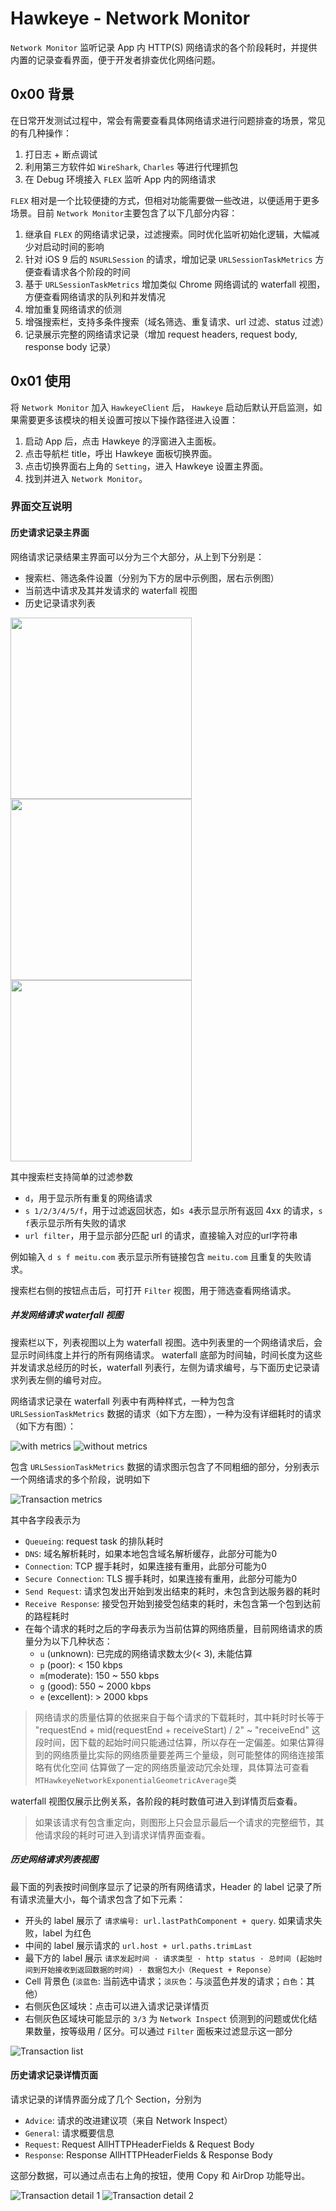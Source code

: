 # Hawkeye - Network Monitor

`Network Monitor` 监听记录 App 内 HTTP(S) 网络请求的各个阶段耗时，并提供内置的记录查看界面，便于开发者排查优化网络问题。

## 0x00 背景

在日常开发测试过程中，常会有需要查看具体网络请求进行问题排查的场景，常见的有几种操作：

1. 打日志 + 断点调试
2. 利用第三方软件如 `WireShark`, `Charles` 等进行代理抓包
3. 在 Debug 环境接入 `FLEX` 监听 App 内的网络请求

`FLEX` 相对是一个比较便捷的方式，但相对功能需要做一些改进，以便适用于更多场景。目前 `Network Monitor`主要包含了以下几部分内容：

1. 继承自 `FLEX` 的网络请求记录，过滤搜索。同时优化监听初始化逻辑，大幅减少对启动时间的影响
2. 针对 iOS 9 后的 `NSURLSession` 的请求，增加记录 `URLSessionTaskMetrics` 方便查看请求各个阶段的时间
3. 基于 `URLSessionTaskMetrics` 增加类似 Chrome 网络调试的 waterfall 视图，方便查看网络请求的队列和并发情况
4. 增加重复网络请求的侦测
5. 增强搜索栏，支持多条件搜索（域名筛选、重复请求、url 过滤、status 过滤）
6. 记录展示完整的网络请求记录（增加 request headers, request body, response body 记录）

## 0x01 使用

将 `Network Monitor` 加入 `HawkeyeClient` 后， `Hawkeye` 启动后默认开启监测，如果需要更多该模块的相关设置可按以下操作路径进入设置：

1. 启动 App 后，点击 Hawkeye 的浮窗进入主面板。
2. 点击导航栏 title，呼出 Hawkeye 面板切换界面。
3. 点击切换界面右上角的 `Setting`，进入 Hawkeye 设置主界面。
4. 找到并进入 `Network Monitor`。

### 界面交互说明

#### 历史请求记录主界面

网络请求记录结果主界面可以分为三个大部分，从上到下分别是：

* 搜索栏、筛选条件设置（分别为下方的居中示例图，居右示例图）
* 当前选中请求及其并发请求的 waterfall 视图
* 历史记录请求列表

<img src="./network-monitor-records-main.png" width=290><img src="./network-monitor-records-search.png" width=290><img src="./network-monitor-records-filter-panel.png" width=290>

其中搜索栏支持简单的过滤参数

* `d`，用于显示所有重复的网络请求
* `s 1/2/3/4/5/f`，用于过滤返回状态，如`s 4`表示显示所有返回 4xx 的请求，`s f`表示显示所有失败的请求
* `url filter`，用于显示部分匹配 url 的请求，直接输入对应的url字符串

例如输入 `d s f meitu.com` 表示显示所有链接包含 `meitu.com` 且重复的失败请求。

搜索栏右侧的按钮点击后，可打开 `Filter` 视图，用于筛选查看网络请求。

##### 并发网络请求 waterfall 视图

搜索栏以下，列表视图以上为 waterfall 视图。选中列表里的一个网络请求后，会显示时间纬度上并行的所有网络请求。 waterfall 底部为时间轴，时间长度为这些并发请求总经历的时长，waterfall 列表行，左侧为请求编号，与下面历史记录请求列表左侧的编号对应。

网络请求记录在 waterfall 列表中有两种样式，一种为包含 `URLSessionTaskMetrics` 数据的请求（如下方左图），一种为没有详细耗时的请求（如下方有图）：

![with metrics](./network-monitor-waterfall-with-metrics.png) ![without metrics](./network-monitor-waterfall-without-metrics.png)

包含 `URLSessionTaskMetrics` 数据的请求图示包含了不同粗细的部分，分别表示一个网络请求的多个阶段，说明如下

![Transaction metrics](./network-monitor-transaction-metrcis.png)

其中各字段表示为

* `Queueing`: request task 的排队耗时
* `DNS`: 域名解析耗时，如果本地包含域名解析缓存，此部分可能为0
* `Connection`: TCP 握手耗时，如果连接有重用，此部分可能为0
* `Secure Connection`: TLS 握手耗时，如果连接有重用，此部分可能为0
* `Send Request`: 请求包发出开始到发出结束的耗时，未包含到达服务器的耗时
* `Receive Response`: 接受包开始到接受包结束的耗时，未包含第一个包到达前的路程耗时
* 在每个请求的耗时之后的字母表示为当前估算的网络质量，目前网络请求的质量分为以下几种状态：
  * `u` (unknown): 已完成的网络请求数太少(< 3), 未能估算
  * `p` (poor): < 150 kbps
  * `m`(moderate): 150 ~ 550 kbps
  * `g` (good): 550 ~ 2000 kbps
  * `e` (excellent): > 2000 kbps

> 网络请求的质量估算的依据来自于每个请求的下载耗时，其中耗时时长等于 "requestEnd + mid(requestEnd + receiveStart) / 2" ~ "receiveEnd" 这段时间，因下载的起始时间只能通过估算，所以存在一定偏差。如果估算得到的网络质量比实际的网络质量要差两三个量级，则可能整体的网络连接策略有优化空间
> 估算做了一定的网络质量波动冗余处理，具体算法可查看`MTHawkeyeNetworkExponentialGeometricAverage`类

waterfall 视图仅展示比例关系，各阶段的耗时数值可进入到详情页后查看。

> 如果该请求有包含重定向，则图形上只会显示最后一个请求的完整细节，其他请求段的耗时可进入到请求详情界面查看。

##### 历史网络请求列表视图

最下面的列表按时间倒序显示了记录的所有网络请求，Header 的 label 记录了所有请求流量大小，每个请求包含了如下元素：

* 开头的 label 展示了 `请求编号: url.lastPathComponent + query`. 如果请求失败，label 为红色
* 中间的 label 展示请求的 `url.host + url.paths.trimLast`
* 最下方的 label 展示 `请求发起时间 · 请求类型 · http status · 总时间 (起始时间到开始接收到返回数据的时间) · 数据包大小（Request + Reponse）`
* Cell 背景色 (`淡蓝色`: 当前选中请求；`淡灰色`：与淡蓝色并发的请求；`白色`：其他）
* 右侧灰色区域块：点击可以进入请求记录详情页
* 右侧灰色区域块可能显示的 `3/3` 为 `Network Inspect` 侦测到的问题或优化结果数量，按等级用 / 区分。可以通过 `Filter` 面板来过滤显示这一部分

![Transaction list](./network-monitor-transaction-list.png)

#### 历史请求记录详情页面

请求记录的详情界面分成了几个 Section，分别为

* `Advice`: 请求的改进建议项（来自 Network Inspect）
* `General`: 请求概要信息
* `Request`: Request AllHTTPHeaderFields & Request Body
* `Response`: Response AllHTTPHeaderFields & Response Body

这部分数据，可以通过点击右上角的按钮，使用 Copy 和 AirDrop 功能导出。

![Transaction detail 1](./network-monitor-transaction-detail-1.png) ![Transaction detail 2](./network-monitor-transaction-detail-2.png)
